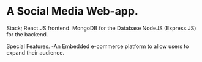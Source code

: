 # A Social Media Web-app.

Stack;
  React.JS frontend.
  MongoDB for the Database
  NodeJS (Express.JS) for the backend.
  
Special Features.
-An Embedded e-commerce platform to allow users to expand their audience. 
